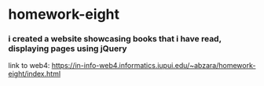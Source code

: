 # homework-eight
### i created a website showcasing books that i have read, displaying pages using jQuery
link to web4: https://in-info-web4.informatics.iupui.edu/~abzara/homework-eight/index.html
